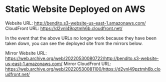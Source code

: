 # Static Website Deployed on AWS

Website URL: http://bendito.s3-website-us-east-1.amazonaws.com/
CloudFront URL: https://d2vnl49pztmh6b.cloudfront.net/

In the event that the above URLs no longer work because they have been taken down, you can see the deployed site from the mirrors below.

Mirror Website URL: https://web.archive.org/web/20220530080722/http://bendito.s3-website-us-east-1.amazonaws.com/
Mirror CloudFront URL: https://web.archive.org/web/20220530081100/https://d2vnl49pztmh6b.cloudfront.net/
